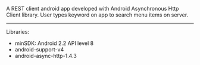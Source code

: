 A REST client android app developed with Android Asynchronous Http Client library.
User types keyword on app to search menu items on server.

----------

Libraries:
- minSDK: Android 2.2 API level 8
- android-support-v4
- android-async-http-1.4.3
